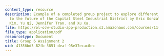 ```yaml
---
content_type: resource
description: Example of a completed group project to explore different approaches
  to the future of the Capital Steel Industrial District by Eric Gonzalez, Jae Kyung
  Kim, Yu Qi, Jennifer Tran, and Xu Xu.
file: https://ol-ocw-studio-app-production.s3.amazonaws.com/courses/11-307-beijing-urban-design-studio-summer-2008/41356bd582fb3851deaf98e37ecac0ec_group6_assn2.pdf
file_type: application/pdf
resourcetype: Document
title: Group 6 Assignment 2
uid: 41356bd5-82fb-3851-deaf-98e37ecac0ec
---
```

